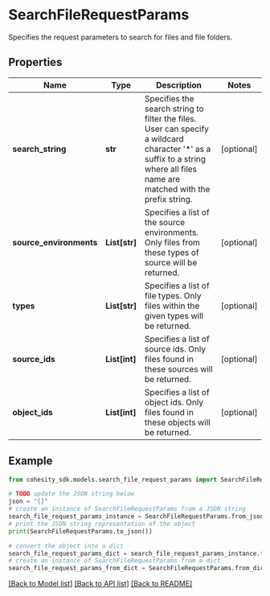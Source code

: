 # SearchFileRequestParams

Specifies the request parameters to search for files and file folders.

## Properties

Name | Type | Description | Notes
------------ | ------------- | ------------- | -------------
**search_string** | **str** | Specifies the search string to filter the files. User can specify a wildcard character &#39;*&#39; as a suffix to a string where all files name are matched with the prefix string. | [optional] 
**source_environments** | **List[str]** | Specifies a list of the source environments. Only files from these types of source will be returned. | [optional] 
**types** | **List[str]** | Specifies a list of file types. Only files within the given types will be returned. | [optional] 
**source_ids** | **List[int]** | Specifies a list of source ids. Only files found in these sources will be returned. | [optional] 
**object_ids** | **List[int]** | Specifies a list of object ids. Only files found in these objects will be returned. | [optional] 

## Example

```python
from cohesity_sdk.models.search_file_request_params import SearchFileRequestParams

# TODO update the JSON string below
json = "{}"
# create an instance of SearchFileRequestParams from a JSON string
search_file_request_params_instance = SearchFileRequestParams.from_json(json)
# print the JSON string representation of the object
print(SearchFileRequestParams.to_json())

# convert the object into a dict
search_file_request_params_dict = search_file_request_params_instance.to_dict()
# create an instance of SearchFileRequestParams from a dict
search_file_request_params_from_dict = SearchFileRequestParams.from_dict(search_file_request_params_dict)
```
[[Back to Model list]](../README.md#documentation-for-models) [[Back to API list]](../README.md#documentation-for-api-endpoints) [[Back to README]](../README.md)


